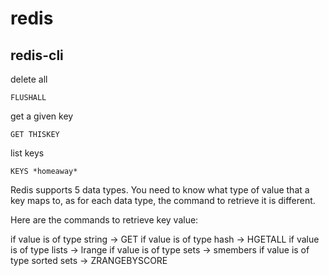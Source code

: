 # redis

## redis-cli

delete all

``FLUSHALL``

get a given key

``GET THISKEY``

list keys

``KEYS *homeaway*``


Redis supports 5 data types. You need to know what type of value that a key maps to, as for each data type, the command to retrieve it is different.

Here are the commands to retrieve key value:

if value is of type string -> GET <key>
if value is of type hash -> HGETALL <key>
if value is of type lists -> lrange <key> <start> <end>
if value is of type sets -> smembers <key>
if value is of type sorted sets -> ZRANGEBYSCORE <key> <min> <max>
